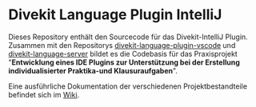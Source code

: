 # Divekit Language Plugin IntelliJ

Dieses Repository enthält den Sourcecode für das Divekit-IntelliJ Plugin. Zusammen mit den Repositorys [divekit-language-plugin-vscode](https://github.com/divekit/divekit-language-plugin-vscode)
und [divekit-language-server](https://github.com/divekit/divekit-language-server) bildet es die Codebasis für das Praxisprojekt
"**Entwicklung eines IDE Plugins zur Unterstützung bei der Erstellung individualisierter Praktika-und Klausuraufgaben**".

Eine ausführliche Dokumentation der verschiedenen Projektbestandteile befindet sich im [Wiki](https://github.com/divekit/divekit-language-server/wiki).